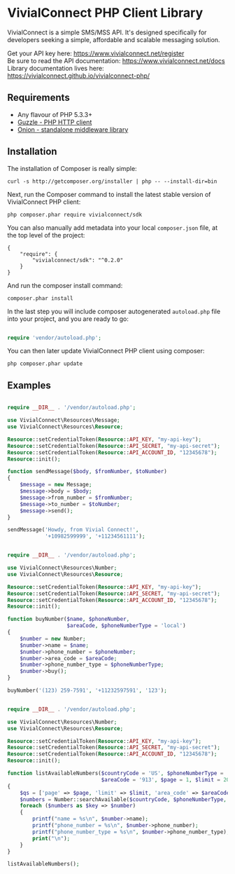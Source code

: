 # VivialConnect PHP Client Library

VivialConnect is a simple SMS/MSS API. It's designed specifically for developers seeking a simple, affordable and scalable messaging solution.

Get your API key here: https://www.vivialconnect.net/register <br>
Be sure to read the API documentation: https://www.vivialconnect.net/docs <br>
Library documentation lives here: https://vivialconnect.github.io/vivialconnect-php/


Requirements
------------

* Any flavour of PHP 5.3.3+
* [Guzzle - PHP HTTP client](https://github.com/guzzle/guzzle)
* [Onion - standalone middleware library](https://github.com/esbenp/onion)

Installation
------------

The installation of Composer is really simple:

```
curl -s http://getcomposer.org/installer | php -- --install-dir=bin
```

Next, run the Composer command to install the latest stable version of VivialConnect PHP client:

```
php composer.phar require vivialconnect/sdk
```

You can also manually add metadata into your local `composer.json` file, at the top level of the project:

```
{
    "require": {
        "vivialconnect/sdk": "^0.2.0"
    }
}
```

And run the composer install command:

```
composer.phar install
```

In the last step you will include composer autogenerated `autoload.php` file into your project, and you are ready to go:

```php

require 'vendor/autoload.php';

```

You can then later update VivialConnect PHP client using composer:

```
php composer.phar update
```

Examples
--------

```php

require __DIR__ . '/vendor/autoload.php';

use VivialConnect\Resources\Message;
use VivialConnect\Resources\Resource;

Resource::setCredentialToken(Resource::API_KEY, "my-api-key");
Resource::setCredentialToken(Resource::API_SECRET, "my-api-secret");
Resource::setCredentialToken(Resource::API_ACCOUNT_ID, "12345678");
Resource::init();

function sendMessage($body, $fromNumber, $toNumber)
{
    $message = new Message;
    $message->body = $body;
    $message->from_number = $fromNumber;
    $message->to_number = $toNumber;
    $message->send();
}

sendMessage('Howdy, from Vivial Connect!',
            '+10982599999', '+11234561111');
```

```php

require __DIR__ . '/vendor/autoload.php';

use VivialConnect\Resources\Number;
use VivialConnect\Resources\Resource;

Resource::setCredentialToken(Resource::API_KEY, "my-api-key");
Resource::setCredentialToken(Resource::API_SECRET, "my-api-secret");
Resource::setCredentialToken(Resource::API_ACCOUNT_ID, "12345678");
Resource::init();

function buyNumber($name, $phoneNumber,
                   $areaCode, $phoneNumberType = 'local')
{
    $number = new Number;
    $number->name = $name;
    $number->phone_number = $phoneNumber;
    $number->area_code = $areaCode;
    $number->phone_number_type = $phoneNumberType;
    $number->buy();
}

buyNumber('(123) 259-7591', '+11232597591', '123');

```

```php

require __DIR__ . '/vendor/autoload.php';

use VivialConnect\Resources\Number;
use VivialConnect\Resources\Resource;

Resource::setCredentialToken(Resource::API_KEY, "my-api-key");
Resource::setCredentialToken(Resource::API_SECRET, "my-api-secret");
Resource::setCredentialToken(Resource::API_ACCOUNT_ID, "12345678");
Resource::init();

function listAvailableNumbers($countryCode = 'US', $phoneNumberType = 'local',
                              $areaCode = '913', $page = 1, $limit = 20)
{
    $qs = ['page' => $page, 'limit' => $limit, 'area_code' => $areaCode];
    $numbers = Number::searchAvailable($countryCode, $phoneNumberType, $qs);
    foreach ($numbers as $key => $number)
    {
        printf("name = %s\n", $number->name);
        printf("phone_number = %s\n", $number->phone_number);
        printf("phone_number_type = %s\n", $number->phone_number_type);
        print("\n");
    }
}

listAvailableNumbers();
```
